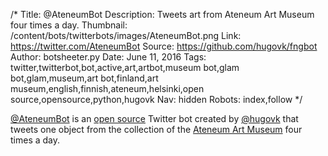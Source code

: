 /*
Title: @AteneumBot
Description: Tweets art from Ateneum Art Museum four times a day. 
Thumbnail: /content/bots/twitterbots/images/AteneumBot.png
Link: https://twitter.com/AteneumBot
Source: https://github.com/hugovk/fngbot
Author: botsheeter.py
Date: June 11, 2016
Tags: twitter,twitterbot,bot,active,art,artbot,museum bot,glam bot,glam,museum,art bot,finland,art museum,english,finnish,ateneum,helsinki,open source,opensource,python,hugovk
Nav: hidden
Robots: index,follow
*/

[@AteneumBot](https://twitter.com/AteneumBot) is an [open source](https://github.com/hugovk/fngbot) Twitter bot created by [@hugovk](https://twitter.com/hugovk) that tweets one object from the collection of the [Ateneum Art Museum](http://www.ateneum.fi/?lang=en) four times a day.
